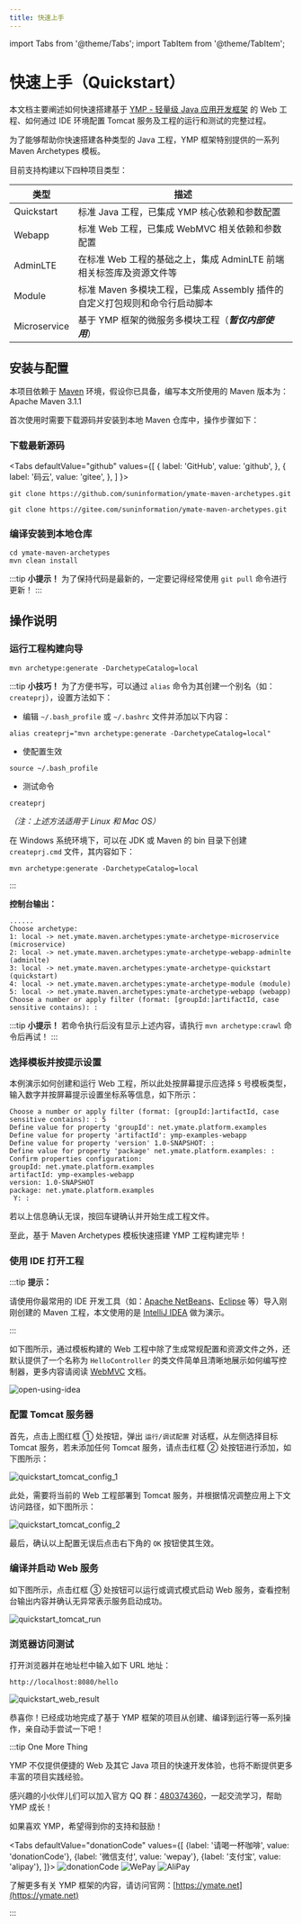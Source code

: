 ```yaml
---
title: 快速上手
---
```




import Tabs from '@theme/Tabs';
import TabItem from '@theme/TabItem';



# 快速上手（Quickstart）

本文档主要阐述如何快速搭建基于 [YMP - 轻量级 Java 应用开发框架](https://ymate.net/) 的 Web 工程、如何通过 IDE 环境配置 Tomcat 服务及工程的运行和测试的完整过程。

为了能够帮助你快速搭建各种类型的 Java 工程，YMP 框架特别提供的一系列 Maven Archetypes 模板。

目前支持构建以下四种项目类型：

| 类型         | 描述                                                         |
| ------------ | ------------------------------------------------------------ |
| Quickstart   | 标准 Java 工程，已集成 YMP 核心依赖和参数配置                |
| Webapp       | 标准 Web 工程，已集成 WebMVC 相关依赖和参数配置              |
| AdminLTE     | 在标准 Web 工程的基础之上，集成 AdminLTE 前端相关标签库及资源文件等 |
| Module       | 标准 Maven 多模块工程，已集成 Assembly 插件的自定义打包规则和命令行启动脚本 |
| Microservice | 基于 YMP 框架的微服务多模块工程（***暂仅内部使用***）        |



## 安装与配置

本项目依赖于 [Maven](http://maven.apache.org/) 环境，假设你已具备，编写本文所使用的 Maven 版本为：Apache Maven 3.1.1

首次使用时需要下载源码并安装到本地 Maven 仓库中，操作步骤如下：



### 下载最新源码



<Tabs
defaultValue="github"
values={[
{ label: 'GitHub', value: 'github', },
{ label: '码云', value: 'gitee', },
]
}>
<TabItem value="github">

```shell
git clone https://github.com/suninformation/ymate-maven-archetypes.git
```

</TabItem>
<TabItem value="gitee">

```shell
git clone https://gitee.com/suninformation/ymate-maven-archetypes.git
```

</TabItem>
</Tabs>



### 编译安装到本地仓库



```shell
cd ymate-maven-archetypes
mvn clean install
```



:::tip **小提示！**
为了保持代码是最新的，一定要记得经常使用 `git pull` 命令进行更新！
:::



## 操作说明



### 运行工程构建向导



```shell
mvn archetype:generate -DarchetypeCatalog=local
```



:::tip **小技巧！**
为了方便书写，可以通过 `alias` 命令为其创建一个别名（如：`createprj`），设置方法如下：

- 编辑 `~/.bash_profile` 或 `~/.bashrc` 文件并添加以下内容：

```shell
alias createprj="mvn archetype:generate -DarchetypeCatalog=local"
```

- 使配置生效

```shell
source ~/.bash_profile
```

- 测试命令

```shell
createprj
```

*（注：上述方法适用于 Linux 和 Mac OS）*

在 Windows 系统环境下，可以在 JDK 或 Maven 的 bin 目录下创建 `createprj.cmd` 文件，其内容如下：

```shell
mvn archetype:generate -DarchetypeCatalog=local
```

:::



**控制台输出：**

```shell
......
Choose archetype:
1: local -> net.ymate.maven.archetypes:ymate-archetype-microservice (microservice)
2: local -> net.ymate.maven.archetypes:ymate-archetype-webapp-adminlte (adminlte)
3: local -> net.ymate.maven.archetypes:ymate-archetype-quickstart (quickstart)
4: local -> net.ymate.maven.archetypes:ymate-archetype-module (module)
5: local -> net.ymate.maven.archetypes:ymate-archetype-webapp (webapp)
Choose a number or apply filter (format: [groupId:]artifactId, case sensitive contains): :
```



:::tip **小提示！**
若命令执行后没有显示上述内容，请执行 `mvn archetype:crawl` 命令后再试！
:::



### 选择模板并按提示设置

本例演示如何创建和运行 Web 工程，所以此处按屏幕提示应选择 `5` 号模板类型，输入数字并按屏幕提示设置坐标系等信息，如下所示：

```shell
Choose a number or apply filter (format: [groupId:]artifactId, case sensitive contains): : 5
Define value for property 'groupId': net.ymate.platform.examples
Define value for property 'artifactId': ymp-examples-webapp
Define value for property 'version' 1.0-SNAPSHOT: :
Define value for property 'package' net.ymate.platform.examples: :
Confirm properties configuration:
groupId: net.ymate.platform.examples
artifactId: ymp-examples-webapp
version: 1.0-SNAPSHOT
package: net.ymate.platform.examples
 Y: :
```

若以上信息确认无误，按回车键确认并开始生成工程文件。

至此，基于 Maven Archetypes 模板快速搭建 YMP 工程构建完毕！



### 使用 IDE 打开工程

:::tip **提示：** 

请使用你最常用的 IDE 开发工具（如：[Apache NetBeans](http://netbeans.apache.org/)、[Eclipse](https://www.eclipse.org/downloads/) 等）导入刚刚创建的 Maven 工程，本文使用的是 [IntelliJ IDEA](https://www.jetbrains.com/idea/) 做为演示。

:::



如下图所示，通过模板构建的 Web 工程中除了生成常规配置和资源文件之外，还默认提供了一个名称为 `HelloController` 的类文件简单且清晰地展示如何编写控制器，更多内容请阅读 [WebMVC](/guide/webmvc) 文档。



![open-using-idea](/img/quickstart/quickstart_open_with_idea.png)



### 配置 Tomcat 服务器

首先，点击上图红框 ① 处按钮，弹出 `运行/调试配置` 对话框，从左侧选择目标 Tomcat 服务，若未添加任何 Tomcat 服务，请点击红框 ② 处按钮进行添加，如下图所示：



![quickstart_tomcat_config_1](/img/quickstart/quickstart_tomcat_config_1.png)



此处，需要将当前的 Web 工程部署到 Tomcat 服务，并根据情况调整应用上下文访问路径，如下图所示：




![quickstart_tomcat_config_2](/img/quickstart/quickstart_tomcat_config_2.png)



最后，确认以上配置无误后点击右下角的 `OK` 按钮使其生效。



### 编译并启动 Web 服务

如下图所示，点击红框 ③ 处按钮可以运行或调式模式启动 Web 服务，查看控制台输出内容并确认无异常表示服务启动成功。

![quickstart_tomcat_run](/img/quickstart/quickstart_tomcat_run.png)




### 浏览器访问测试

打开浏览器并在地址栏中输入如下 URL 地址：

```shell
http://localhost:8080/hello
```



![quickstart_web_result](/img/quickstart/quickstart_access_controller.png)



恭喜你！已经成功地完成了基于 YMP 框架的项目从创建、编译到运行等一系列操作，亲自动手尝试一下吧！



:::tip One More Thing

YMP 不仅提供便捷的 Web 及其它 Java 项目的快速开发体验，也将不断提供更多丰富的项目实践经验。

感兴趣的小伙伴儿们可以加入官方 QQ 群：[480374360](https://qm.qq.com/cgi-bin/qm/qr?k=3KSXbRoridGeFxTVA8HZzyhwU_btZQJ2)，一起交流学习，帮助 YMP 成长！

如果喜欢 YMP，希望得到你的支持和鼓励！

<Tabs
defaultValue="donationCode"
values={[
{label: '请喝一杯咖啡', value: 'donationCode'},
{label: '微信支付', value: 'wepay'},
{label: '支付宝', value: 'alipay'},
]}>
<TabItem value="donationCode"><img src="/img/donation_code.png" alt="donationCode"/></TabItem>
<TabItem value="wepay"><img src="/img/wepay.png" alt="WePay"/></TabItem>
<TabItem value="alipay"><img src="/img/alipay.jpeg" alt="AliPay"/></TabItem>
</Tabs>

了解更多有关 YMP 框架的内容，请访问官网：[https://ymate.net](https://ymate.net)

:::